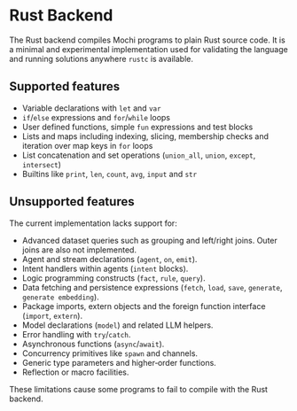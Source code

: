 # Rust Backend

The Rust backend compiles Mochi programs to plain Rust source code. It is a minimal and experimental implementation used for validating the language and running solutions anywhere `rustc` is available.

## Supported features

- Variable declarations with `let` and `var`
- `if`/`else` expressions and `for`/`while` loops
- User defined functions, simple `fun` expressions and test blocks
- Lists and maps including indexing, slicing, membership checks and iteration over map keys in `for` loops
- List concatenation and set operations (`union_all`, `union`, `except`, `intersect`)
- Builtins like `print`, `len`, `count`, `avg`, `input` and `str`


## Unsupported features

The current implementation lacks support for:

- Advanced dataset queries such as grouping and left/right joins. Outer joins are also not implemented.
 - Agent and stream declarations (`agent`, `on`, `emit`).
 - Intent handlers within agents (`intent` blocks).
- Logic programming constructs (`fact`, `rule`, `query`).
 - Data fetching and persistence expressions (`fetch`, `load`, `save`, `generate`, `generate embedding`).
- Package imports, extern objects and the foreign function interface (`import`, `extern`).
- Model declarations (`model`) and related LLM helpers.
- Error handling with `try`/`catch`.
- Asynchronous functions (`async`/`await`).
- Concurrency primitives like `spawn` and channels.
- Generic type parameters and higher‑order functions.
- Reflection or macro facilities.

These limitations cause some programs to fail to compile with the Rust backend.
